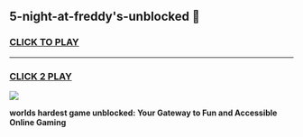 
## 5-night-at-freddy's-unblocked 👋
<h3>
<a href="https://premium.freeplayer.one?title=5-night-at-freddy's-unblocked&ref=14F">CLICK TO PLAY</a></h3>
<hr>

<h3>
<a href="https://premium.freeplayer.one?title=5-night-at-freddy's-unblocked&ref=14F">CLICK 2 PLAY</a>
  
</h3>

<a href="https://premium.freeplayer.one?title=5-night-at-freddy's-unblocked&ref=12F/"><img src="https://clearcache.store/games.png"></a>


**worlds hardest game unblocked: Your Gateway to Fun and Accessible Online Gaming**
